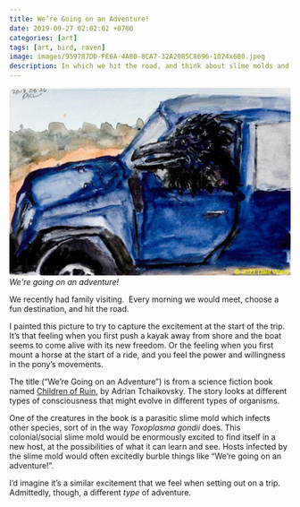 ```yaml
---
title: We’re Going on an Adventure!
date: 2019-09-27 02:02:02 +0700
categories: [art]
tags: [art, bird, raven]
image: images/959787DD-FE6A-4A80-8CA7-32A2085C8696-1024x680.jpeg
description: In which we hit the road, and think about slime molds and Adrian Tchaikovsky's "Children of Ruin".
---
```


![pic](images/959787DD-FE6A-4A80-8CA7-32A2085C8696-1024x680.jpeg "raven pic")
*We're going on an adventure!*

We recently had family visiting.  Every morning we would meet, choose a fun destination, and hit the road.

I painted this picture to try to capture the excitement at the start of the trip. It’s that feeling when you first push a kayak away from shore and the boat seems to come alive with its new freedom. Or the feeling when you first mount a horse at the start of a ride, and you feel the power and willingness in the pony’s movements.

The title (“We’re Going on an Adventure”) is from a science fiction book named [Children of Ruin](https://www.amazon.com/gp/product/B07H29P76R/), by Adrian Tchaikovsky. The story looks at different types of consciousness that might evolve in different types of organisms.

One of the creatures in the book is a parasitic slime mold which infects other species, sort of in the way _Toxoplasma gondii_ does. This colonial/social slime mold would be enormously excited to find itself in a new host, at the possibilities of what it can learn and see. Hosts infected by the slime mold would often excitedly burble things like “We’re going on an adventure!”.

I’d imagine it’s a similar excitement that we feel when setting out on a trip. Admittedly, though, a different _type_ of adventure.
